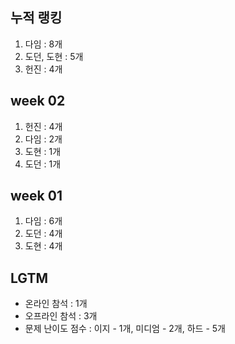 ## 누적 랭킹
1. 다임 : 8개
2. 도던, 도현 : 5개
3. 헌진 : 4개

## week 02
1. 헌진 : 4개
2. 다임 : 2개
3. 도현 : 1개
4. 도던 : 1개


## week 01
1. 다임 : 6개
2. 도던 : 4개
3. 도현 : 4개


## LGTM
- 온라인 참석 : 1개
- 오프라인 참석 : 3개
- 문제 난이도 점수 : 이지 - 1개, 미디엄 - 2개, 하드 - 5개
